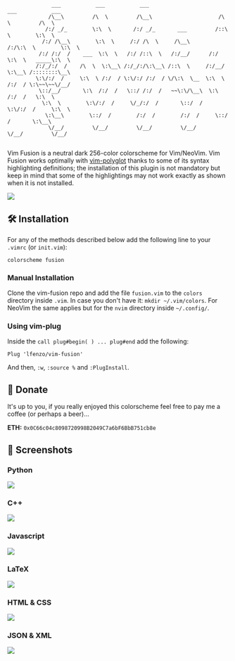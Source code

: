```{python}
              ___           ___           ___                       ___           ___     
             /\__\         /\  \         /\__\                     /\  \         /\  \    
            /:/ _/_        \:\  \       /:/ _/_       ___         /::\  \        \:\  \   
           /:/ /\__\        \:\  \     /:/ /\  \     /\__\       /:/\:\  \        \:\  \  
          /:/ /:/  /    ___  \:\  \   /:/ /::\  \   /:/__/      /:/  \:\  \   _____\:\  \ 
         /:/_/:/  /    /\  \  \:\__\ /:/_/:/\:\__\ /::\  \     /:/__/ \:\__\ /::::::::\__\
         \:\/:/  /     \:\  \ /:/  / \:\/:/ /:/  / \/\:\  \__  \:\  \ /:/  / \:\~~\~~\/__/
          \::/__/       \:\  /:/  /   \::/ /:/  /   ~~\:\/\__\  \:\  /:/  /   \:\  \      
           \:\  \        \:\/:/  /     \/_/:/  /       \::/  /   \:\/:/  /     \:\  \     
            \:\__\        \::/  /        /:/  /        /:/  /     \::/  /       \:\__\    
             \/__/         \/__/         \/__/         \/__/       \/__/         \/__/
        
```

Vim Fusion is a neutral dark 256-color colorscheme for Vim/NeoVim. Vim Fusion works optimally with [vim-polyglot](https://github.com/sheerun/vim-polyglot) thanks to some of its syntax highlighting definitions; the installation of this plugin is not mandatory but keep in mind that some of the highlightings may not work exactly as shown when it is not installed. 

![](./screenshots/cover.png)

## :hammer_and_wrench: Installation

For any of the methods described below add the following line to your `.vimrc` (or `init.vim`):

```console
colorscheme fusion
```
### Manual Installation

Clone the vim-fusion repo and add the file `fusion.vim` to the `colors` directory inside `.vim`. In case you don't have it: `mkdir ~/.vim/colors`. For NeoVim the same applies but for the `nvim` directory inside `~/.config/`.

### Using vim-plug

Inside the ``call plug#begin( ) ... plug#end`` add the following:

```console
Plug 'lfenzo/vim-fusion'
```
And then, `:w`, `:source %` and `:PlugInstall`.

## :money_with_wings: Donate

It's up to you, if you really enjoyed this colorscheme feel free to pay me a coffee (or perhaps a beer)...

**ETH:** `0x0C66c04c8098720998B2049C7a6bF6BbB751cb8e`

## :camera_flash: Screenshots

### Python
![](./screenshots/python.png)

### C++
![](./screenshots/cplusplus.png)

### Javascript 
![](./screenshots/javascript.png)

### LaTeX
![](./screenshots/latex.png)

### HTML & CSS
![](./screenshots/html-css.png)

### JSON & XML
![](./screenshots/json-xml.png)
